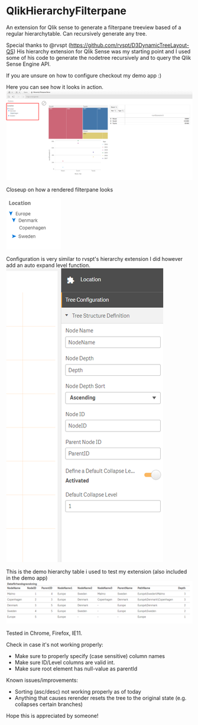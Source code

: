 # QlikHierarchyFilterpane
An extension for Qlik sense to generate a filterpane treeview based of a regular hierarchytable. Can recursively generate any tree.

Special thanks to @rvspt (https://github.com/rvspt/D3DynamicTreeLayout-QS)
His hierarchy extension for Qlik Sense was my starting point and I used some of his code to generate the nodetree recursively and to query the Qlik Sense Engine API.

If you are unsure on how to configure checkout my demo app :) 

Here you can see how it looks in action.
![Alt text](/demo-images/example-render.png?raw=true "Example of render")

Closeup on how a rendered filterpane looks

![Alt text](/demo-images/example-hierarchy.png?raw=true "Closeup of hierarchy")

Configuration is very similar to rvspt's hierarchy extension I did however add an auto expand level function.
![Alt text](/demo-images/configuration.png?raw=true "Configuration")

This is the demo hierarchy table i used to test my extension (also included in the demo app)
![Alt text](/demo-images/hierarchy-table.png?raw=true "Example of hierarchy table")

Tested in Chrome, Firefox, IE11.

Check in case it's not working properly:
- Make sure to properly specify (case sensitive) column names
- Make sure ID/Level columns are valid int.
- Make sure root element has null-value as parentId

Known issues/improvements:
- Sorting (asc/desc) not working properly as of today
- Anything that causes rerender resets the tree to the original state (e.g. collapses certain branches)

Hope this is appreciated by someone!
